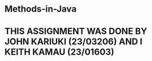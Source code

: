 # Methods-in-Java
# THIS ASSIGNMENT WAS DONE BY JOHN KARIUKI (23/03206) AND I KEITH KAMAU (23/01603)
